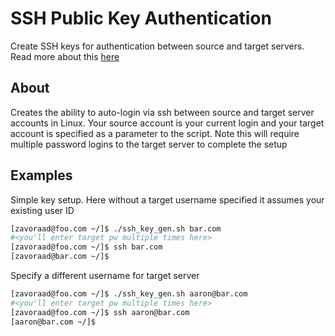 # SSH Public Key Authentication 
Create SSH keys for authentication between source and target servers. Read more about this [here](https://www.ssh.com/academy/ssh/public-key-authentication)

## About
Creates the ability to auto-login via ssh between source and target server accounts in Linux. Your source account is your current login and your target account is specified as a parameter to the script. Note this will require multiple password logins to the target server to complete the setup 

## Examples 
Simple key setup. Here without a target username specified it assumes your existing user ID
``` bash
[zavoraad@foo.com ~/]$ ./ssh_key_gen.sh bar.com
#<you'll enter target pw multiple times here> 
[zavoraad@foo.com ~/]$ ssh bar.com
[zavoraad@bar.com ~/]$ 
```
Specify a different username for target server
``` bash
[zavoraad@foo.com ~/]$ ./ssh_key_gen.sh aaron@bar.com
#<you'll enter target pw multiple times here> 
[zavoraad@foo.com ~/]$ ssh aaron@bar.com
[aaron@bar.com ~/]$ 
```


